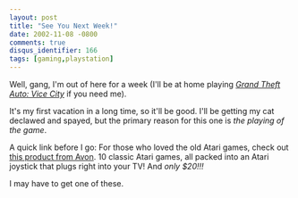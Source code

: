 ```yaml
---
layout: post
title: "See You Next Week!"
date: 2002-11-08 -0800
comments: true
disqus_identifier: 166
tags: [gaming,playstation]
---
```

Well, gang, I'm out of here for a week (I'll be at home playing [*Grand
Theft Auto: Vice
City*](http://www.amazon.com/exec/obidos/ASIN/B0000696CZ/mhsvortex) if
you need me).

 It's my first vacation in a long time, so it'll be good. I'll be
getting my cat declawed and spayed, but the primary reason for this one
is *the playing of the game*.

 A quick link before I go: For those who loved the old Atari games,
check out [this product from
Avon](http://shop.avon.com/avonshop/product.asp?pf_id=3870&department=search&find_spec=atari).
10 classic Atari games, all packed into an Atari joystick that plugs
right into your TV! And *only $20!!!*

 I may have to get one of these.

